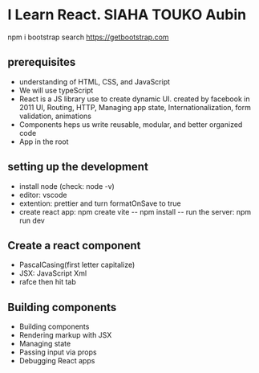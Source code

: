 # I Learn React. SIAHA TOUKO Aubin

npm i bootstrap
search https://getbootstrap.com

## prerequisites

- understanding of HTML, CSS, and JavaScript
- We will use typeScript
- React is a JS library use to create dynamic UI. created by facebook in 2011
  UI, Routing, HTTP, Managing app state, Internationalization, form validation, animations
- Components heps us write reusable, modular, and better organized code
- App in the root

## setting up the development

- install node (check: node -v)
- editor: vscode
- extention: prettier and turn formatOnSave to true
- create react app: npm create vite -- npm install -- run the server: npm run dev

## Create a react component

- PascalCasing(first letter capitalize)
- JSX: JavaScript Xml
- rafce then hit tab

## Building components

- Building components
- Rendering markup with JSX
- Managing state
- Passing input via props
- Debugging React apps
